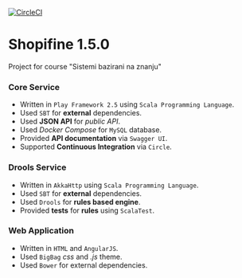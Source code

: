 [![CircleCI](https://circleci.com/gh/dmarjanovic94/kbs-shopifine/tree/dev.svg?style=svg&circle-token=19db9cb126a9397de48fa0cfe86311a01163f89d)](https://circleci.com/gh/dmarjanovic94/kbs-shopifine/tree/dev)

# Shopifine 1.5.0
Project for course "Sistemi bazirani na znanju"

### Core Service
- Written in `Play Framework 2.5` using `Scala Programming Language`. 
- Used `SBT` for **external** dependencies.
- Used **JSON API** for _public API_. 
- Used _Docker Compose_ for `MySQL` database.
- Provided **API documentation** via `Swagger UI`. 
- Supported **Continuous Integration** via `Circle`. 

### Drools Service
- Written in `AkkaHttp` using `Scala Programming Language`. 
- Used `SBT` for **external** dependencies.
- Used `Drools` for **rules based engine**.
- Provided **tests** for **rules** using `ScalaTest`. 

### Web Application
- Written in `HTML` and `AngularJS`.
- Used `BigBag` _css_ and _.js_ theme.
- Used `Bower` for external dependencies.
